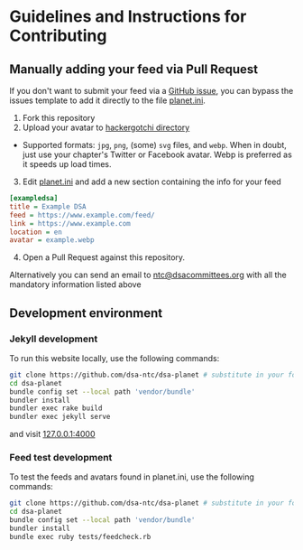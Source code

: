 # Guidelines and Instructions for Contributing

## Manually adding your feed via Pull Request

If you don't want to submit your feed via a
[GitHub issue](https://github.com/dsa-ntc/dsa-planet/issues/new?assignees=&labels=addition&projects=dsa-ntc%2Fdsa-planet&template=feed-request.yml&title=%5BFEED%5D%3A+),
you can bypass the issues template to add it directly to the file [planet.ini](planet.ini).

1. Fork this repository
2. Upload your avatar to [hackergotchi directory](hackergotchi)
  * Supported formats: `jpg`, `png`, (some) `svg` files, and `webp`. When in doubt, just use your chapter's Twitter or Facebook avatar. Webp is preferred as it speeds up load times.
3. Edit [planet.ini](planet.ini) and add a new section containing the info for your feed

  ```ini
  [exampledsa]
  title = Example DSA
  feed = https://www.example.com/feed/
  link = https://www.example.com
  location = en
  avatar = example.webp
  ```

4. Open a Pull Request against this repository.

Alternatively you can send an email to 
[ntc@dsacommittees.org](mailto:ntc@dsacommittees.org?subject=%5Bdsa-feed%5D%20&body=I%20have%20a%20question%20about%20DSA%20Feed)
with all the mandatory information listed above

## Development environment

### Jekyll development

To run this website locally, use the following commands:

```sh
git clone https://github.com/dsa-ntc/dsa-planet # substitute in your fork url if you're using your fork
cd dsa-planet
bundle config set --local path 'vendor/bundle'
bundler install
bundler exec rake build
bundler exec jekyll serve
```
and visit [127.0.0.1:4000](http://127.0.0.1:4000)

### Feed test development
To test the feeds and avatars found in planet.ini, use the following commands:

```sh
git clone https://github.com/dsa-ntc/dsa-planet # substitute in your fork url if you're using your fork
cd dsa-planet
bundle config set --local path 'vendor/bundle'
bundler install
bundle exec ruby tests/feedcheck.rb
```
